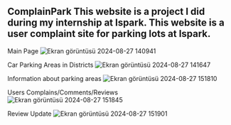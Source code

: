 ComplainPark
This website is a project I did during my internship at Ispark. This website is a user complaint site for parking lots at Ispark.
-----------------------------------------

Main Page
![Ekran görüntüsü 2024-08-27 140941](https://github.com/user-attachments/assets/817fb271-a987-40be-82fc-599e90ee1097)

Car Parking Areas in Districts
![Ekran görüntüsü 2024-08-27 141647](https://github.com/user-attachments/assets/b87dfc70-3faa-456e-84f4-4429986491c9)

Information about parking areas
![Ekran görüntüsü 2024-08-27 151810](https://github.com/user-attachments/assets/0aa2a5ff-4c26-41de-9bff-f261e4e6e2dd)

Users Complains/Comments/Reviews
![Ekran görüntüsü 2024-08-27 151845](https://github.com/user-attachments/assets/bb3e1156-e87c-41cf-8869-761d6bb35a69)

Review Update
![Ekran görüntüsü 2024-08-27 151901](https://github.com/user-attachments/assets/f49940bf-6f67-4af1-a7ae-f2e6c9f316eb)


